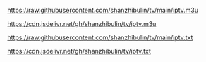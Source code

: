 
https://raw.githubusercontent.com/shanzhibulin/tv/main/iptv.m3u


https://cdn.jsdelivr.net/gh/shanzhibulin/tv/iptv.m3u


https://raw.githubusercontent.com/shanzhibulin/tv/main/iptv.txt

https://cdn.jsdelivr.net/gh/shanzhibulin/tv/iptv.txt






